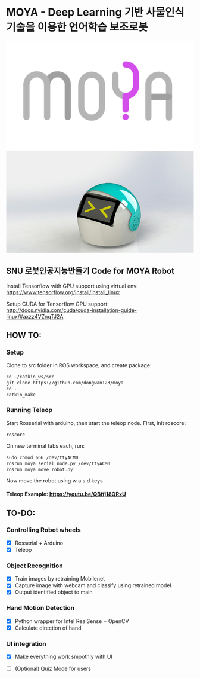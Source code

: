 # MOYA - Deep Learning 기반 사물인식 기술을 이용한 언어학습 보조로봇

![](./moya.PNG)
![](./1512722887971.jpg)

## SNU 로봇인공지능만들기 Code for MOYA Robot

Install Tensorflow with GPU support using virtual env:
https://www.tensorflow.org/install/install_linux

Setup CUDA for Tensorflow GPU support:
http://docs.nvidia.com/cuda/cuda-installation-guide-linux/#axzz4VZnqTJ2A

## HOW TO:

### Setup
Clone to src folder in ROS workspace, and create package:

```
cd ~/catkin_ws/src
git clone https://github.com/dongwan123/moya
cd ..
catkin_make
```

### Running Teleop
Start Rosserial with arduino, then start the teleop node. First, init roscore:

```
roscore
```

On new terminal tabs each, run:
```
sudo chmod 666 /dev/ttyACM0
rosrun moya serial_node.py /dev/ttyACM0
rosrun moya move_robot.py
```

Now move the robot using w a s d keys

#### Teleop Example: https://youtu.be/QBffj18QRxU


## TO-DO:
### Controlling Robot wheels
- [x] Rosserial + Arduino
- [x] Teleop
### Object Recognition
- [x] Train images by retraining Mobilenet
- [x] Capture image with webcam and classify using retrained model
- [x] Output identified object to main
### Hand Motion Detection
- [x] Python wrapper for Intel RealSense + OpenCV
- [x] Calculate direction of hand
### UI integration
- [x] Make everything work smoothly with UI
- [ ] (Optional) Quiz Mode for users



